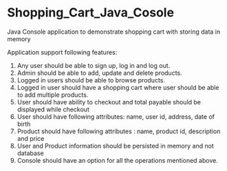 # Shopping_Cart_Java_Cosole
 Java Console application to demonstrate shopping cart with storing data in memory
 
 Application support following features:

1. Any user should be able to sign up, log in and log out.
2. Admin should be able to add, update and delete products.
3. Logged in users should be able to browse products.
4. Logged in user should have a shopping cart where user should be able to
   add multiple products.
5. User should have ability to checkout and total payable should be displayed
   while checkout
6. User should have following attributes: name, user id, address, date of birth
7. Product should have following attributes : name, product id, description
and price
8. User and Product information should be persisted in memory and not
database
9. Console should have an option for all the operations mentioned above.
